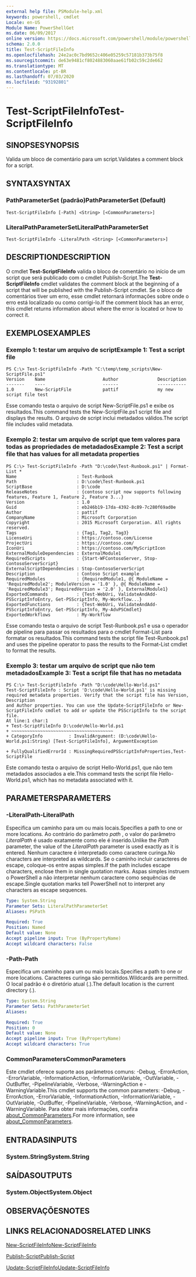 ```yaml
---
external help file: PSModule-help.xml
keywords: powershell, cmdlet
Locale: en-US
Module Name: PowerShellGet
ms.date: 06/09/2017
online version: https://docs.microsoft.com/powershell/module/powershellget/test-scriptfileinfo?view=powershell-7&WT.mc_id=ps-gethelp
schema: 2.0.0
title: Test-ScriptFileInfo
ms.openlocfilehash: 24e2ac0c7bd9652c406e05259c57181b373b75f8
ms.sourcegitcommit: de63e9481cf8024883060aae61fb02c59c2de662
ms.translationtype: MT
ms.contentlocale: pt-BR
ms.lasthandoff: 07/03/2020
ms.locfileid: "93192801"
---
```

# <span data-ttu-id="a869a-103">Test-ScriptFileInfo</span><span class="sxs-lookup"><span data-stu-id="a869a-103">Test-ScriptFileInfo</span></span>

## <span data-ttu-id="a869a-104">SINOPSE</span><span class="sxs-lookup"><span data-stu-id="a869a-104">SYNOPSIS</span></span>
<span data-ttu-id="a869a-105">Valida um bloco de comentário para um script.</span><span class="sxs-lookup"><span data-stu-id="a869a-105">Validates a comment block for a script.</span></span>

## <span data-ttu-id="a869a-106">SYNTAX</span><span class="sxs-lookup"><span data-stu-id="a869a-106">SYNTAX</span></span>

### <span data-ttu-id="a869a-107">PathParameterSet (padrão)</span><span class="sxs-lookup"><span data-stu-id="a869a-107">PathParameterSet (Default)</span></span>

```
Test-ScriptFileInfo [-Path] <String> [<CommonParameters>]
```

### <span data-ttu-id="a869a-108">LiteralPathParameterSet</span><span class="sxs-lookup"><span data-stu-id="a869a-108">LiteralPathParameterSet</span></span>

```
Test-ScriptFileInfo -LiteralPath <String> [<CommonParameters>]
```

## <span data-ttu-id="a869a-109">DESCRIPTION</span><span class="sxs-lookup"><span data-stu-id="a869a-109">DESCRIPTION</span></span>

<span data-ttu-id="a869a-110">O cmdlet **Test-ScriptFileInfo** valida o bloco de comentário no início de um script que será publicado com o cmdlet Publish-Script.</span><span class="sxs-lookup"><span data-stu-id="a869a-110">The **Test-ScriptFileInfo** cmdlet validates the comment block at the beginning of a script that will be published with the Publish-Script cmdlet.</span></span>
<span data-ttu-id="a869a-111">Se o bloco de comentários tiver um erro, esse cmdlet retornará informações sobre onde o erro está localizado ou como corrigi-lo.</span><span class="sxs-lookup"><span data-stu-id="a869a-111">If the comment block has an error, this cmdlet returns information about where the error is located or how to correct it.</span></span>

## <span data-ttu-id="a869a-112">EXEMPLOS</span><span class="sxs-lookup"><span data-stu-id="a869a-112">EXAMPLES</span></span>

### <span data-ttu-id="a869a-113">Exemplo 1: testar um arquivo de script</span><span class="sxs-lookup"><span data-stu-id="a869a-113">Example 1: Test a script file</span></span>

```
PS C:\> Test-ScriptFileInfo -Path "C:\temp\temp_scripts\New-ScriptFile.ps1"
Version    Name                      Author               Description
-------    ----                      ------               -----------
1.0        New-ScriptFile            pattif               my new script file test
```

<span data-ttu-id="a869a-114">Esse comando testa o arquivo de script New-ScriptFile.ps1 e exibe os resultados.</span><span class="sxs-lookup"><span data-stu-id="a869a-114">This command tests the New-ScriptFile.ps1 script file and displays the results.</span></span>
<span data-ttu-id="a869a-115">O arquivo de script inclui metadados válidos.</span><span class="sxs-lookup"><span data-stu-id="a869a-115">The script file includes valid metadata.</span></span>

### <span data-ttu-id="a869a-116">Exemplo 2: testar um arquivo de script que tem valores para todas as propriedades de metadados</span><span class="sxs-lookup"><span data-stu-id="a869a-116">Example 2: Test a script file that has values for all metadata properties</span></span>

```
PS C:\> Test-ScriptFileInfo -Path "D:\code\Test-Runbook.ps1" | Format-List *
Name                       : Test-Runbook
Path                       : D:\code\Test-Runbook.ps1
ScriptBase                 : D:\code
ReleaseNotes               : {contoso script now supports following features, Feature 1, Feature 2, Feature 3...}
Version                    : 1.0
Guid                       : eb246b19-17da-4392-8c89-7c280f69ad0e
Author                     : pattif
CompanyName                : Microsoft Corporation
Copyright                  : 2015 Microsoft Corporation. All rights reserved.
Tags                       : {Tag1, Tag2, Tag3}
LicenseUri                 : https://contoso.com/License
ProjectUri                 : https://contoso.com/
IconUri                    : https://contoso.com/MyScriptIcon
ExternalModuleDependencies : ExternalModule1
RequiredScripts            : {Start-WFContosoServer, Stop-ContosoServerScript}
ExternalScriptDependencies : Stop-ContosoServerScript
Description                : Contoso Script example
RequiredModules            : {RequiredModule1, @{ ModuleName = 'RequiredModule2'; ModuleVersion = '1.0' }, @{ ModuleName = 'RequiredModule3'; RequiredVersion = '2.0' }, ExternalModule1}
ExportedCommands           : {Test-WebUri, ValidateAndAdd-PSScriptInfoEntry, Get-PSScriptInfo, My-Workflow...}
ExportedFunctions          : {Test-WebUri, ValidateAndAdd-PSScriptInfoEntry, Get-PSScriptInfo, My-AdvPSCmdlet}
ExportedWorkflows          : My-Workflow
```

<span data-ttu-id="a869a-117">Esse comando testa o arquivo de script Test-Runbook.ps1 e usa o operador de pipeline para passar os resultados para o cmdlet Format-List para formatar os resultados.</span><span class="sxs-lookup"><span data-stu-id="a869a-117">This command tests the script file Test-Runbook.ps1 and uses the pipeline operator to pass the results to the Format-List cmdlet to format the results.</span></span>

### <span data-ttu-id="a869a-118">Exemplo 3: testar um arquivo de script que não tem metadados</span><span class="sxs-lookup"><span data-stu-id="a869a-118">Example 3: Test a script file that has no metadata</span></span>

```
PS C:\> Test-ScriptFileInfo -Path "D:\code\Hello-World.ps1"
Test-ScriptFileInfo : Script 'D:\code\Hello-World.ps1' is missing required metadata properties. Verify that the script file has Version, Description
and Author properties. You can use the Update-ScriptFileInfo or New-ScriptFileInfo cmdlet to add or update the PSScriptInfo to the script file.
At line:1 char:1
+ Test-ScriptFileInfo D:\code\Hello-World.ps1
+ ~~~~~~~~~~~~~~~~~~~~~~~~~~~~~~~~~~~~~~~
+ CategoryInfo          : InvalidArgument: (D:\code\Hello-World.ps1:String) [Test-ScriptFileInfo], ArgumentException

+ FullyQualifiedErrorId : MissingRequiredPSScriptInfoProperties,Test-ScriptFile
```

<span data-ttu-id="a869a-119">Este comando testa o arquivo de script Hello-World.ps1, que não tem metadados associados a ele.</span><span class="sxs-lookup"><span data-stu-id="a869a-119">This command tests the script file Hello-World.ps1, which has no metadata associated with it.</span></span>

## <span data-ttu-id="a869a-120">PARAMETERS</span><span class="sxs-lookup"><span data-stu-id="a869a-120">PARAMETERS</span></span>

### <span data-ttu-id="a869a-121">-LiteralPath</span><span class="sxs-lookup"><span data-stu-id="a869a-121">-LiteralPath</span></span>

<span data-ttu-id="a869a-122">Especifica um caminho para um ou mais locais.</span><span class="sxs-lookup"><span data-stu-id="a869a-122">Specifies a path to one or more locations.</span></span>
<span data-ttu-id="a869a-123">Ao contrário do parâmetro *path* , o valor do parâmetro *LiteralPath* é usado exatamente como ele é inserido.</span><span class="sxs-lookup"><span data-stu-id="a869a-123">Unlike the *Path* parameter, the value of the *LiteralPath* parameter is used exactly as it is entered.</span></span>
<span data-ttu-id="a869a-124">Nenhum caractere é interpretado como caractere curinga.</span><span class="sxs-lookup"><span data-stu-id="a869a-124">No characters are interpreted as wildcards.</span></span>
<span data-ttu-id="a869a-125">Se o caminho incluir caracteres de escape, coloque-os entre aspas simples.</span><span class="sxs-lookup"><span data-stu-id="a869a-125">If the path includes escape characters, enclose them in single quotation marks.</span></span>
<span data-ttu-id="a869a-126">Aspas simples instruem o PowerShell a não interpretar nenhum caractere como sequências de escape.</span><span class="sxs-lookup"><span data-stu-id="a869a-126">Single quotation marks tell PowerShell not to interpret any characters as escape sequences.</span></span>

```yaml
Type: System.String
Parameter Sets: LiteralPathParameterSet
Aliases: PSPath

Required: True
Position: Named
Default value: None
Accept pipeline input: True (ByPropertyName)
Accept wildcard characters: False
```

### <span data-ttu-id="a869a-127">-Path</span><span class="sxs-lookup"><span data-stu-id="a869a-127">-Path</span></span>

<span data-ttu-id="a869a-128">Especifica um caminho para um ou mais locais.</span><span class="sxs-lookup"><span data-stu-id="a869a-128">Specifies a path to one or more locations.</span></span>
<span data-ttu-id="a869a-129">Caracteres curinga são permitidos.</span><span class="sxs-lookup"><span data-stu-id="a869a-129">Wildcards are permitted.</span></span>
<span data-ttu-id="a869a-130">O local padrão é o diretório atual (.).</span><span class="sxs-lookup"><span data-stu-id="a869a-130">The default location is the current directory (.).</span></span>

```yaml
Type: System.String
Parameter Sets: PathParameterSet
Aliases:

Required: True
Position: 0
Default value: None
Accept pipeline input: True (ByPropertyName)
Accept wildcard characters: True
```

### <span data-ttu-id="a869a-131">CommonParameters</span><span class="sxs-lookup"><span data-stu-id="a869a-131">CommonParameters</span></span>

<span data-ttu-id="a869a-132">Este cmdlet oferece suporte aos parâmetros comuns: -Debug, -ErrorAction, -ErrorVariable, -InformationAction, -InformationVariable, -OutVariable, -OutBuffer, -PipelineVariable, -Verbose, -WarningAction e -WarningVariable.</span><span class="sxs-lookup"><span data-stu-id="a869a-132">This cmdlet supports the common parameters: -Debug, -ErrorAction, -ErrorVariable, -InformationAction, -InformationVariable, -OutVariable, -OutBuffer, -PipelineVariable, -Verbose, -WarningAction, and -WarningVariable.</span></span> <span data-ttu-id="a869a-133">Para obter mais informações, confira [about_CommonParameters](https://go.microsoft.com/fwlink/?LinkID=113216).</span><span class="sxs-lookup"><span data-stu-id="a869a-133">For more information, see [about_CommonParameters](https://go.microsoft.com/fwlink/?LinkID=113216).</span></span>

## <span data-ttu-id="a869a-134">ENTRADAS</span><span class="sxs-lookup"><span data-stu-id="a869a-134">INPUTS</span></span>

### <span data-ttu-id="a869a-135">System.String</span><span class="sxs-lookup"><span data-stu-id="a869a-135">System.String</span></span>

## <span data-ttu-id="a869a-136">SAÍDAS</span><span class="sxs-lookup"><span data-stu-id="a869a-136">OUTPUTS</span></span>

### <span data-ttu-id="a869a-137">System.Object</span><span class="sxs-lookup"><span data-stu-id="a869a-137">System.Object</span></span>

## <span data-ttu-id="a869a-138">OBSERVAÇÕES</span><span class="sxs-lookup"><span data-stu-id="a869a-138">NOTES</span></span>

## <span data-ttu-id="a869a-139">LINKS RELACIONADOS</span><span class="sxs-lookup"><span data-stu-id="a869a-139">RELATED LINKS</span></span>

[<span data-ttu-id="a869a-140">New-ScriptFileInfo</span><span class="sxs-lookup"><span data-stu-id="a869a-140">New-ScriptFileInfo</span></span>](New-ScriptFileInfo.md)

[<span data-ttu-id="a869a-141">Publish-Script</span><span class="sxs-lookup"><span data-stu-id="a869a-141">Publish-Script</span></span>](Publish-Script.md)

[<span data-ttu-id="a869a-142">Update-ScriptFileInfo</span><span class="sxs-lookup"><span data-stu-id="a869a-142">Update-ScriptFileInfo</span></span>](Update-ScriptFileInfo.md)
